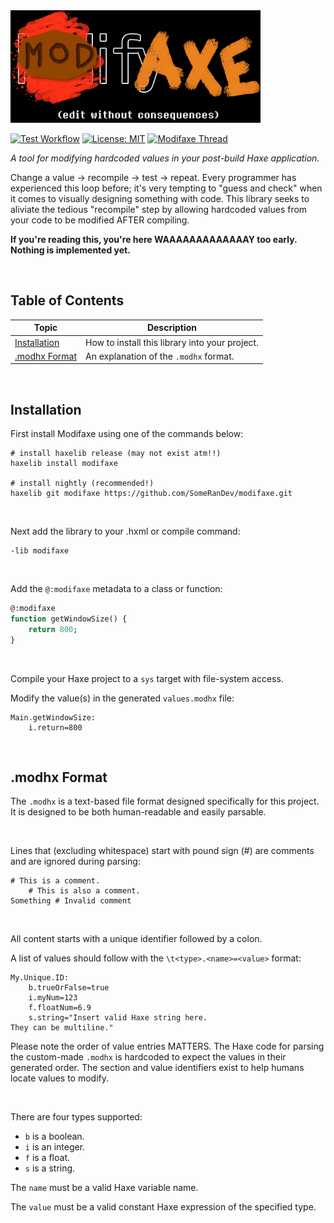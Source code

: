 <img src="https://github.com/SomeRanDev/modifaxe/blob/main/.github/logo.png" alt="WOOO been a while since I made a logo." width="400"/>

[![Test Workflow](https://github.com/SomeRanDev/modifaxe/actions/workflows/test.yml/badge.svg)](https://github.com/SomeRanDev/modifaxe/actions)
[![License: MIT](https://img.shields.io/badge/License-MIT-yellow.svg)](https://opensource.org/licenses/MIT)
<a href=""><img src="https://discordapp.com/api/guilds/162395145352904705/widget.png?style=shield" alt="Modifaxe Thread"/></a>

*A tool for modifying hardcoded values in your post-build Haxe application.*

Change a value -> recompile -> test -> repeat. Every programmer has experienced this loop before; it's very tempting to "guess and check" when it comes to visually designing something with code. This library seeks to aliviate the tedious "recompile" step by allowing hardcoded values from your code to be modified AFTER compiling.

**If you're reading this, you're here WAAAAAAAAAAAAAY too early. Nothing is implemented yet.**

&nbsp;
&nbsp;

## Table of Contents

| Topic | Description |
| --- | --- |
| [Installation](#installation) | How to install this library into your project. |
| [.modhx Format](#modhx-format) | An explanation of the `.modhx` format. |

&nbsp;
&nbsp;
&nbsp;

## Installation
First install Modifaxe using one of the commands below:
```hxml
# install haxelib release (may not exist atm!!)
haxelib install modifaxe

# install nightly (recommended!)
haxelib git modifaxe https://github.com/SomeRanDev/modifaxe.git
```

&nbsp;

Next add the library to your .hxml or compile command:
```
-lib modifaxe
```

&nbsp;

Add the `@:modifaxe` metadata to a class or function:
```haxe
@:modifaxe
function getWindowSize() {
	return 800;
}
```

&nbsp;

Compile your Haxe project to a `sys` target with file-system access.

Modify the value(s) in the generated `values.modhx` file:
```
Main.getWindowSize:
	i.return=800
```

&nbsp;
&nbsp;
&nbsp;

## .modhx Format
The `.modhx` is a text-based file format designed specifically for this project. It is designed to be both human-readable and easily parsable.

&nbsp;

Lines that (excluding whitespace) start with pound sign (#) are comments and are ignored during parsing:
```
# This is a comment.
	# This is also a comment.
Something # Invalid comment
```

&nbsp;

All content starts with a unique identifier followed by a colon.

A list of values should follow with the `\t<type>.<name>=<value>` format:
```
My.Unique.ID:
	b.trueOrFalse=true
	i.myNum=123
	f.floatNum=6.9
	s.string="Insert valid Haxe string here.
They can be multiline."
```

Please note the order of value entries MATTERS. The Haxe code for parsing the custom-made `.modhx` is hardcoded to expect the values in their generated order. The section and value identifiers exist to help humans locate values to modify.

&nbsp;

There are four types supported:
 * `b` is a boolean.
 * `i` is an integer.
 * `f` is a float.
 * `s` is a string.

The `name` must be a valid Haxe variable name.

The `value` must be a valid constant Haxe expression of the specified type.

&nbsp;
&nbsp;
&nbsp;
